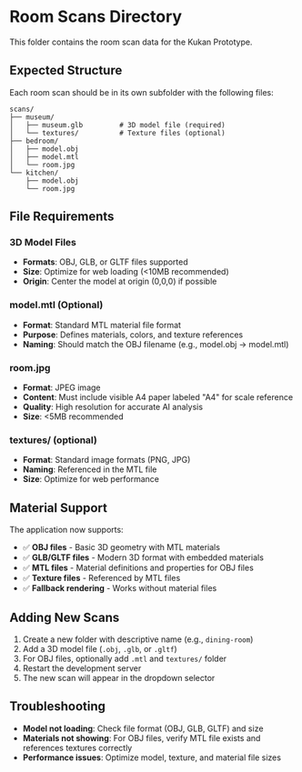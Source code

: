 # Room Scans Directory

This folder contains the room scan data for the Kukan Prototype.

## Expected Structure

Each room scan should be in its own subfolder with the following files:

```
scans/
├── museum/
│   ├── museum.glb         # 3D model file (required)
│   └── textures/          # Texture files (optional)
├── bedroom/
│   ├── model.obj
│   ├── model.mtl
│   └── room.jpg
└── kitchen/
    ├── model.obj
    └── room.jpg
```

## File Requirements

### 3D Model Files
- **Formats**: OBJ, GLB, or GLTF files supported
- **Size**: Optimize for web loading (<10MB recommended)
- **Origin**: Center the model at origin (0,0,0) if possible

### model.mtl (Optional)
- **Format**: Standard MTL material file format
- **Purpose**: Defines materials, colors, and texture references
- **Naming**: Should match the OBJ filename (e.g., model.obj → model.mtl)

### room.jpg
- **Format**: JPEG image
- **Content**: Must include visible A4 paper labeled "A4" for scale reference
- **Quality**: High resolution for accurate AI analysis
- **Size**: <5MB recommended

### textures/ (optional)
- **Format**: Standard image formats (PNG, JPG)
- **Naming**: Referenced in the MTL file
- **Size**: Optimize for web performance

## Material Support

The application now supports:
- ✅ **OBJ files** - Basic 3D geometry with MTL materials
- ✅ **GLB/GLTF files** - Modern 3D format with embedded materials
- ✅ **MTL files** - Material definitions and properties for OBJ files
- ✅ **Texture files** - Referenced by MTL files
- ✅ **Fallback rendering** - Works without material files

## Adding New Scans

1. Create a new folder with descriptive name (e.g., `dining-room`)
2. Add a 3D model file (`.obj`, `.glb`, or `.gltf`)
3. For OBJ files, optionally add `.mtl` and `textures/` folder
4. Restart the development server
5. The new scan will appear in the dropdown selector

## Troubleshooting

- **Model not loading**: Check file format (OBJ, GLB, GLTF) and size
- **Materials not showing**: For OBJ files, verify MTL file exists and references textures correctly
- **Performance issues**: Optimize model, texture, and material file sizes
